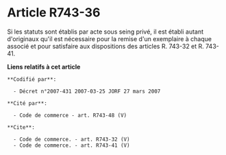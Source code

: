 # Article R743-36

Si les statuts sont établis par acte sous seing privé, il est établi autant d'originaux qu'il est nécessaire pour la remise
d'un exemplaire à chaque associé et pour satisfaire aux dispositions des articles R. 743-32 et R. 743-41.

**Liens relatifs à cet article**

	**Codifié par**:

	  - Décret n°2007-431 2007-03-25 JORF 27 mars 2007

	**Cité par**:

	  - Code de commerce - art. R743-48 (V)

	**Cite**:

	  - Code de commerce. - art. R743-32 (V)
	  - Code de commerce. - art. R743-41 (V)
